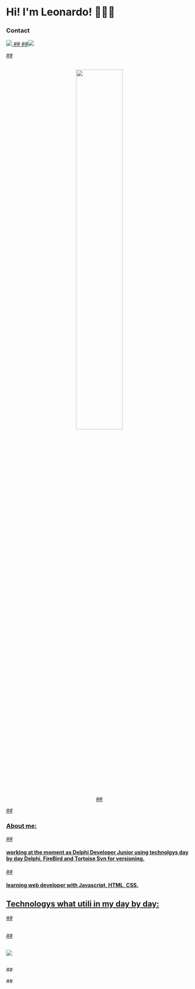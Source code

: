 <h1> Hi! I'm Leonardo! 👨🏻‍💻 </h1> 

<h3>Contact</h3>
<p></p>
  <a href="https://www.linkedin.com/in/leonardo-oliveira-953879213/">
  <img src="https://skillicons.dev/icons?i=linkedin" /> 
  ##<a href="https://discord.gg/xV3wQQzA">
  ##<img src="https://skillicons.dev/icons?i=discord" />

</p>

##<div align="center">
##  <img width="50%" src="https://github-readme-stats-git-masterrstaa-rickstaa.vercel.app/api/top-langs/?username=Murilo57&layout=compact&theme=tokyonight"/>
##</div>
##<h3>About me:</h3>

##<h4>working at the moment as Delphi Developer Junior using technolgys day by day Delphi, FireBird and Tortoise Svn for versioning.</h4>

##<h4>learning web developer with Javascript, HTML, CSS.</h4>

## Technologys what utili in my day by day:

##<div style="display: inline_block"><br/>
##<p align="center">
##  <a href="https://skillicons.dev">
##    <img src="https://skillicons.dev/icons?i=html,css,js,python,mysql,git,github" />
##  </a>
##</p>
##</div>
	
